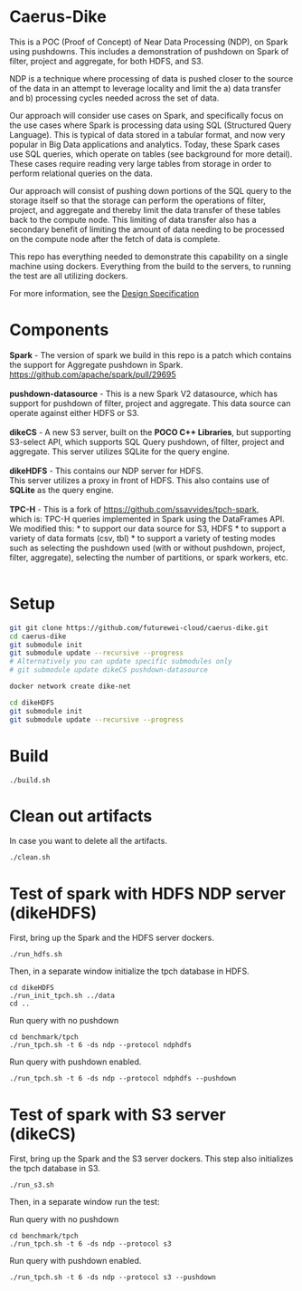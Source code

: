 Caerus-Dike
==============

This is a POC (Proof of Concept) of Near Data Processing (NDP), on Spark
using pushdowns.  This includes a demonstration of
pushdown on Spark of filter, project and aggregate, for both HDFS, and S3.

NDP is a technique where processing of data is pushed closer to the source of the data in an attempt to leverage locality and limit the a) data transfer and b) processing cycles needed across the set of data.

Our approach will consider use cases on Spark, and specifically focus on the use cases where Spark is processing data using SQL (Structured Query Language).  This is typical of data stored in a tabular format, and now very popular in Big Data applications and analytics.  Today, these Spark cases use SQL queries, which operate on tables (see background for more detail).  These cases require reading very large tables from storage in order to perform relational queries on the data.

Our approach will consist of pushing down portions of the SQL query to the storage itself so that the storage can perform the operations of filter, project, and aggregate and thereby limit the data transfer of these tables back to the compute node.  This limiting of data transfer also has a secondary benefit of limiting the amount of data needing to be processed on the compute node after the fetch of data is complete.

This repo has everything needed to demonstrate this capability on a single
machine using dockers.  Everything from the build to the servers, to running
the test are all utilizing dockers.

For more information, see the [Design Specification](doc/ndp_design.pdf)

Components
===========

<B>Spark</B> - The version of spark we build in this repo is a patch which contains
               the support for Aggregate pushdown in Spark.  https://github.com/apache/spark/pull/29695 <BR><BR>
<B>pushdown-datasource</B> - This is a new Spark V2 datasource, which has support for
                      pushdown of filter, project and aggregate.
                      This data source can operate against either HDFS or S3.<BR><BR>
<B>dikeCS</B> - A new S3 server, built on the <B>POCO C++ Libraries</B>, 
         but supporting S3-select API, which supports SQL Query pushdown, of filter, project and aggregate.
         This server utilizes SQLite for the query engine.<BR><BR>
<B>dikeHDFS</B> - This contains our NDP server for HDFS.  
           This server utilizes a proxy in front of HDFS.
           This also contains use of <B>SQLite</B> as the query engine.<BR><BR>
<B>TPC-H</B> - This is a fork of https://github.com/ssavvides/tpch-spark,  
        which is: TPC-H queries implemented in Spark using the DataFrames API. 
        We modified this:
        * to support our data source for S3, HDFS
        * to support a variety of data formats (csv, tbl)
        * to support a variety of testing modes such as selecting the
        pushdown used (with or without pushdown, project, filter, aggregate),
        selecting the number of partitions, or spark workers, etc.<BR><BR>

Setup
=====

```bash
git git clone https://github.com/futurewei-cloud/caerus-dike.git
cd caerus-dike
git submodule init
git submodule update --recursive --progress
# Alternatively you can update specific submodules only
# git submodule update dikeCS pushdown-datasource

docker network create dike-net

cd dikeHDFS
git submodule init
git submodule update --recursive --progress

```

Build
===========

```
./build.sh
```

Clean out artifacts
===================
In case you want to delete all the artifacts.

```
./clean.sh
```

Test of spark with HDFS NDP server (dikeHDFS)
==========================================
First, bring up the Spark and the HDFS server dockers.

```
./run_hdfs.sh
```
Then, in a separate window initialize the tpch database in HDFS.

```
cd dikeHDFS
./run_init_tpch.sh ../data
cd ..
```

Run query with no pushdown

```
cd benchmark/tpch
./run_tpch.sh -t 6 -ds ndp --protocol ndphdfs
```

Run query with pushdown enabled.

```
./run_tpch.sh -t 6 -ds ndp --protocol ndphdfs --pushdown
```

Test of spark with S3 server (dikeCS)
==========================================
First, bring up the Spark and the S3 server dockers.  This step also initializes the tpch database in S3.


```
./run_s3.sh
```

Then, in a separate window run the test:

Run query with no pushdown

```
cd benchmark/tpch
./run_tpch.sh -t 6 -ds ndp --protocol s3
```

Run query with pushdown enabled.

```
./run_tpch.sh -t 6 -ds ndp --protocol s3 --pushdown
```

